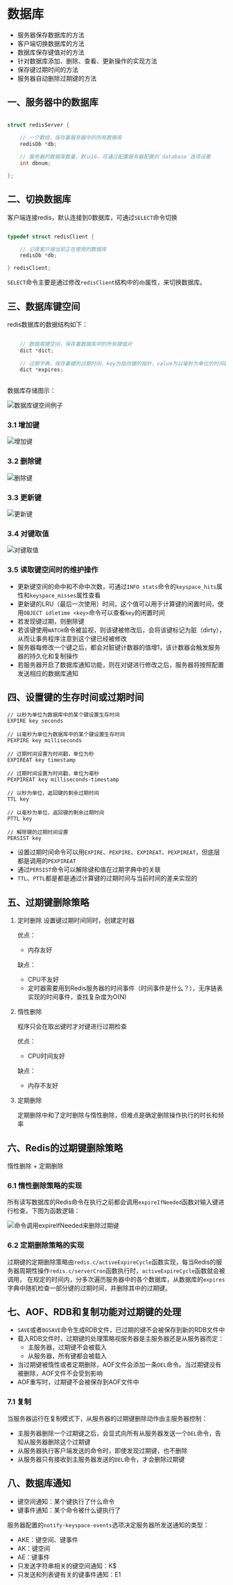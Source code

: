 # 数据库

- 服务器保存数据库的方法
- 客户端切换数据库的方法
- 数据库保存键值对的方法
- 针对数据库添加、删除、查看、更新操作的实现方法
- 保存键过期时间的方法
- 服务器自动删除过期键的方法

## 一、服务器中的数据库

```C

struct redisServer {

    // 一个数组，保存着服务器中的所有数据库
    redisDb *db;
    
    // 服务器的数据库数量，默认16，可通过配置服务器配置的`database`选项设置
    int dbnum;

};

```

## 二、切换数据库

客户端连接redis，默认连接到0数据库，可通过`SELECT`命令切换

```C

typedef struct redisClient {

    // 记录客户端当前正在使用的数据库
    redisDb *db;

} redisClient;

```

`SELECT`命令主要是通过修改`redisClient`结构中的`db`属性，来切换数据库。

## 三、数据库键空间

redis数据库的数据结构如下：

```C
    
    // 数据库键空间，保存着数据库中的所有键值对
    dict *dict;
    
    // 过期字典，保存着键的过期时间，key为指向键的指针，value为以毫秒为单位的时间戳
    dict *expires;
    
```

数据库存储图示：

![数据库键空间例子](./9.6.png)

### 3.1 增加键

![增加键](./9.2.png)

### 3.2 删除键

![删除键](./9.3.png)

### 3.3 更新键

![更新键](./9.4.png)

### 3.4 对键取值

![对键取值](./9.5.png)

### 3.5 读取键空间时的维护操作

- 更新键空间的命中和不命中次数，可通过`INFO stats`命令的`keyspace_hits`属性和`keyspace_misses`属性查看
- 更新键的LRU（最后一次使用）时间，这个值可以用于计算键的闲置时间，使用`OBJECT idletime <key>`命令可以查看`key`的闲置时间
- 若发现键过期，则删除键
- 若该键使用`WATCH`命令被监视，则该键被修改后，会将该键标记为脏（dirty），从而让事务程序注意到这个键已经被修改
- 服务器每修改一个键之后，都会对脏键计数器的值增1，该计数器会触发服务器的持久化和复制操作
- 若服务器开启了数据库通知功能，则在对键进行修改之后，服务器将按照配置发送相应的数据库通知

## 四、设置键的生存时间或过期时间

```
// 以秒为单位为数据库中的某个键设置生存时间
EXPIRE key seconds

// 以毫秒为单位为数据库中的某个键设置生存时间
PEXPIRE key milliseconds

// 过期时间设置为时间戳，单位为秒
EXPIREAT key timestamp

// 过期时间设置为时间戳，单位为毫秒
PEXPIREAT key milliseconds-timestamp

// 以秒为单位，返回键的剩余过期时间
TTL key

// 以毫秒为单位，返回键的剩余过期时间
PTTL key

// 解除键的过期时间设置
PERSIST key

```

- 设置过期时间命令可以用`EXPIRE`、`PEXPIRE`、`EXPIREAT`、`PEXPIREAT`，但底层都是调用的`PEXPIREAT`
- 通过`PERSIST`命令可以解除键和值在过期字典中的关联
- `TTL`、`PTTL`都是都是通过计算键的过期时间与当前时间的差来实现的

## 五、过期键删除策略

1. 定时删除
    设置键过期时间同时，创建定时器
    
    优点：
    - 内存友好
    
    缺点：
    - CPU不友好
    - 定时器需要用到Redis服务器的时间事件（时间事件是什么？），无序链表实现的时间事件，查找复杂度为O(N)
    
2. 惰性删除

    程序只会在取出键时才对键进行过期检查
    
    优点：
    - CPU时间友好
    
    缺点：
    - 内存不友好
        
3. 定期删除

    定期删除中和了定时删除与惰性删除，但难点是确定删除操作执行的时长和频率
    
## 六、Redis的过期键删除策略

惰性删除 + 定期删除

### 6.1 惰性删除策略的实现

所有读写数据库的Redis命令在执行之前都会调用`expireIfNeeded`函数对输入键进行检查。下图为函数逻辑：

![命令调用expireIfNeeded来删除过期键](./9.7.jpg)

### 6.2 定期删除策略的实现

过期键的定期删除策略由`redis.c/activeExpireCycle`函数实现，每当Redis的服务器周期性操作`redis.c/serverCron`函数执行时，`activeExpireCycle`函数就会被调用，
在规定的时间内，分多次遍历服务器中的各个数据库，从数据库的`expires`字典中随机检查一部分键的过期时间，并删除其中的过期键。

## 七、AOF、RDB和复制功能对过期键的处理

- `SAVE`或者`BGSAVE`命令生成RDB文件，已过期的键不会被保存到新的RDB文件中
- 载入RDB文件时，过期键的处理策略视服务器是主服务器还是从服务器而定：
    - 主服务器，过期键不会被载入
    - 从服务器，所有键都会被载入
- 当过期键被惰性或者定期删除，AOF文件会添加一条`DEL`命令。当过期键没有被删除，AOF文件不会受到影响
- AOF重写时，过期键不会被保存到AOF文件中

### 7.1 复制

当服务器运行在复制模式下，从服务器的过期键删除动作由主服务器控制：
- 主服务器删除一个过期键之后，会显式向所有从服务器发送一个`DEL`命令，告知从服务器删除这个过期键
- 从服务器执行客户端发送的命令时，即使发现过期键，也不删除
- 从服务器只有接收到主服务器发送的`DEL`命令，才会删除过期键

## 八、数据库通知

- 键空间通知：某个键执行了什么命令
- 键事件通知：某个命令被什么键执行了

服务器配置的`notify-keyspace-events`选项决定服务器所发送通知的类型：
- AKE：键空间、键事件
- AK：键空间
- AE：键事件
- 只发送字符串相关的键空间通知：K$
- 只发送和列表键有关的键事件通知：E1

